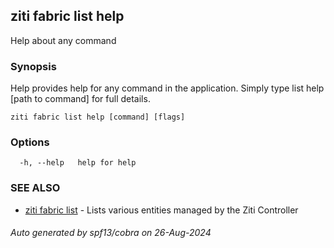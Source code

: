 ## ziti fabric list help

Help about any command

### Synopsis

Help provides help for any command in the application.
Simply type list help [path to command] for full details.

```
ziti fabric list help [command] [flags]
```

### Options

```
  -h, --help   help for help
```

### SEE ALSO

* [ziti fabric list](../list.md)	 - Lists various entities managed by the Ziti Controller

###### Auto generated by spf13/cobra on 26-Aug-2024
